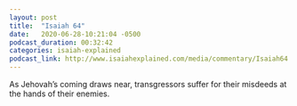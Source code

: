 ```yaml
---
layout: post
title:  "Isaiah 64"
date:   2020-06-28-10:21:04 -0500
podcast_duration: 00:32:42
categories: isaiah-explained
podcast_link: http://www.isaiahexplained.com/media/commentary/Isaiah64.mp3
---
```

As Jehovah’s coming draws near, transgressors suffer for their misdeeds at the hands of their enemies.
